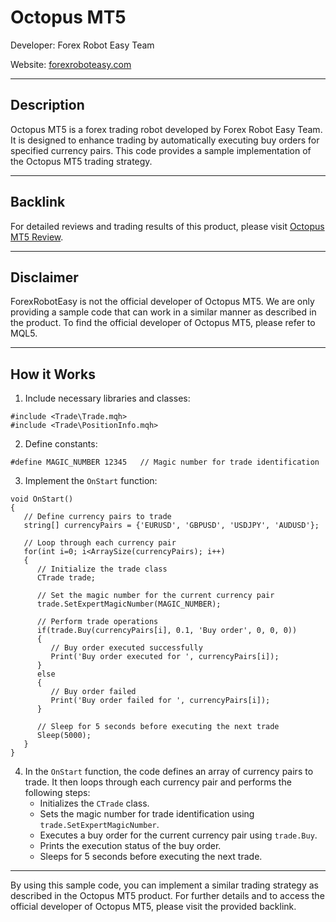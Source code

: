 # Octopus MT5 #

Developer: Forex Robot Easy Team

Website: [forexroboteasy.com](https://forexroboteasy.com)

---

## Description ##

Octopus MT5 is a forex trading robot developed by Forex Robot Easy Team. It is designed to enhance trading by automatically executing buy orders for specified currency pairs. This code provides a sample implementation of the Octopus MT5 trading strategy.

---

## Backlink ##

For detailed reviews and trading results of this product, please visit [Octopus MT5 Review](https://forexroboteasy.com/forex-robot-review/octopus-mt5-review-enhance-trading-with-cloner-feature/).

---

## Disclaimer ##

ForexRobotEasy is not the official developer of Octopus MT5. We are only providing a sample code that can work in a similar manner as described in the product. To find the official developer of Octopus MT5, please refer to MQL5.

---

## How it Works ##

1. Include necessary libraries and classes:

```mql5
#include <Trade\Trade.mqh>
#include <Trade\PositionInfo.mqh>
```

2. Define constants:

```mql5
#define MAGIC_NUMBER 12345   // Magic number for trade identification
```

3. Implement the `OnStart` function:

```mql5
void OnStart()
{
   // Define currency pairs to trade
   string[] currencyPairs = {'EURUSD', 'GBPUSD', 'USDJPY', 'AUDUSD'};

   // Loop through each currency pair
   for(int i=0; i<ArraySize(currencyPairs); i++)
   {
      // Initialize the trade class
      CTrade trade;

      // Set the magic number for the current currency pair
      trade.SetExpertMagicNumber(MAGIC_NUMBER);

      // Perform trade operations
      if(trade.Buy(currencyPairs[i], 0.1, 'Buy order', 0, 0, 0))
      {
         // Buy order executed successfully
         Print('Buy order executed for ', currencyPairs[i]);
      }
      else
      {
         // Buy order failed
         Print('Buy order failed for ', currencyPairs[i]);
      }

      // Sleep for 5 seconds before executing the next trade
      Sleep(5000);
   }
}
```

4. In the `OnStart` function, the code defines an array of currency pairs to trade. It then loops through each currency pair and performs the following steps:
   - Initializes the `CTrade` class.
   - Sets the magic number for trade identification using `trade.SetExpertMagicNumber`.
   - Executes a buy order for the current currency pair using `trade.Buy`.
   - Prints the execution status of the buy order.
   - Sleeps for 5 seconds before executing the next trade.

---

By using this sample code, you can implement a similar trading strategy as described in the Octopus MT5 product. For further details and to access the official developer of Octopus MT5, please visit the provided backlink.

